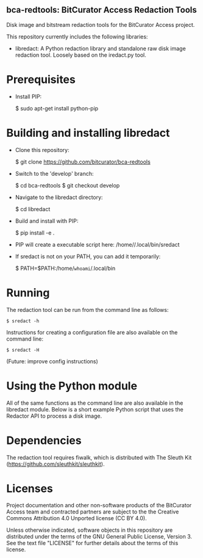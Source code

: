 bca-redtools: BitCurator Access Redaction Tools
-----------------------------------------------

Disk image and bitstream redaction tools for the BitCurator Access project.

This repository currently includes the following libraries:

* libredact: A Python redaction library and standalone raw disk image redaction tool. Loosely based on the iredact.py tool.

# Prerequisites

* Install PIP:

    $ sudo apt-get install python-pip

# Building and installing libredact

* Clone this repository:

    $ git clone https://github.com/bitcurator/bca-redtools

* Switch to the 'develop' branch:

    $ cd bca-redtools
    $ git checkout develop

* Navigate to the libredact directory:

    $ cd libredact

* Build and install with PIP:

    $ pip install -e .

* PIP will create a executable script here: /home/<user>/.local/bin/sredact

* If sredact is not on your PATH, you can add it temporarily:

    $ PATH=$PATH:/home/`whoami`/.local/bin

# Running

The redaction tool can be run from the command line as follows:

    $ sredact -h

Instructions for creating a configuration file are also available on the
command line:

    $ sredact -H

(Future: improve config instructions)

# Using the Python module

All of the same functions as the command line are also available in the
libredact module. Below is a short example Python script that uses the
Redactor API to process a disk image.



# Dependencies

The redaction tool requires fiwalk, which is distributed with The Sleuth Kit (https://github.com/sleuthkit/sleuthkit).

# Licenses

Project documentation and other non-software products of the BitCurator Access team and contracted partners are subject to the the Creative Commons Attribution 4.0 Unported license (CC BY 4.0).

Unless otherwise indicated, software objects in this repository are distributed under the terms of the GNU General Public License, Version 3. See the text file "LICENSE" for further details about the terms of this license.

